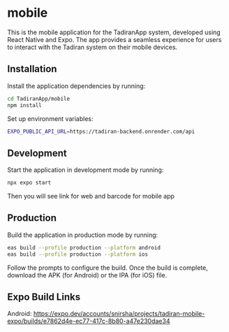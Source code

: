 # mobile

This is the mobile application for the TadiranApp system, developed using React Native and Expo. The app provides a seamless experience for users to interact with the Tadiran system on their mobile devices.

## Installation

Install the application dependencies by running:

```sh
cd TadiranApp/mobile
npm install
```

Set up environment variables: 

```sh
EXPO_PUBLIC_API_URL=https://tadiran-backend.onrender.com/api
```

## Development

Start the application in development mode by running:

```sh
npx expo start
```
Then you will see link for web and barcode for mobile app

## Production

Build the application in production mode by running:

```sh
eas build --profile production --platform android
eas build --profile production --platform ios
```

Follow the prompts to configure the build.
Once the build is complete, download the APK (for Android) or the IPA (for iOS) file.

## Expo Build Links

Android: https://expo.dev/accounts/snirsha/projects/tadiran-mobile-expo/builds/e7862d4e-ec77-417c-8b80-a47e230dae34
